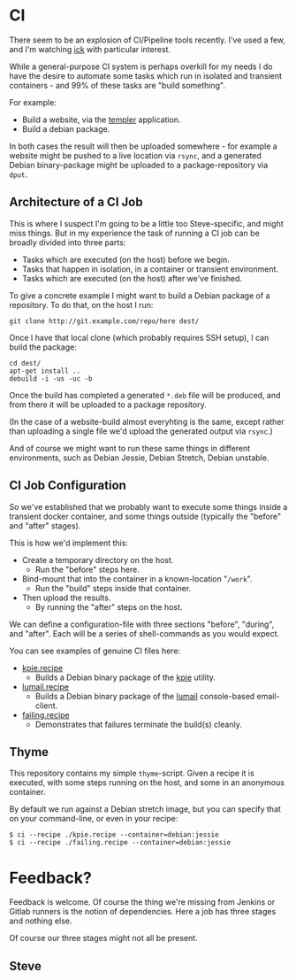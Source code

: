# CI

There seem to be an explosion of CI/Pipeline tools recently.  I've used a few,
and I'm watching [ick](https://ick.liw.fi/) with particular interest.

While a general-purpose CI system is perhaps overkill for my needs I do
have the desire to automate some tasks which run in isolated and transient
containers - and 99% of these tasks are "build something".

For example:

* Build a website, via the [templer](http://github.com/skx/templer) application.
* Build a debian package.

In both cases the result will then be uploaded somewhere - for example a website might be pushed to a live location via `rsync`, and a generated Debian binary-package might be uploaded to a package-repository via `dput`.



## Architecture of a CI Job

This is where I suspect I'm going to be a little too Steve-specific, and
might miss things.  But in my experience the task of running a CI job
can be broadly divided into three parts:

* Tasks which are executed (on the host) before we begin.
* Tasks that happen in isolation, in a container or transient environment.
* Tasks which are executed (on the host) after we've finished.

To give a concrete example I might want to build a Debian package of
a repository.  To do that, on the host I run:

    git clone http://git.example.com/repo/here dest/

Once I have that local clone (which probably requires SSH setup), I can
build the package:

    cd dest/
    apt-get install ..
    debuild -i -us -uc -b

Once the build has completed a generated `*.deb` file will be produced,
and from there it will be uploaded to a package repository.

(In the case of a website-build almost everyhting is the same, except
rather than uploading a single file we'd upload the generated output
via `rsync`.)

And of course we might want to run these same things in different environments,
such as Debian Jessie, Debian Stretch, Debian unstable.



## CI Job Configuration

So we've established that we probably want to execute some things inside a
transient docker container, and some things outside (typically the "before"
and "after" stages).

This is how we'd implement this:

* Create a temporary directory on the host.
  * Run the "before" steps here.
* Bind-mount that into the container in a known-location "`/work`".
  * Run the "build" steps inside that container.
* Then upload the results.
  * By running the "after" steps on the host.

We can define a configuration-file with three sections "before", "during",
and "after".  Each will be a series of shell-commands as you would expect.

You can see examples of genuine CI files here:

* [kpie.recipe](kpie.recipe)
   * Builds a Debian binary package of the [kpie](https://github.com/skx/kpie) utility.
* [lumail.recipe](lumail.recipe)
   * Builds a Debian binary package of the [lumail](https://github.com/lumail/lumail) console-based email-client.
* [failing.recipe](failing.recipe)
   * Demonstrates that failures terminate the build(s) cleanly.


## Thyme

This repository contains my simple `thyme`-script.  Given a recipe it
is executed, with some steps running on the host, and some in an
anonymous container.

By default we run against a Debian stretch image, but you can specify that
on your command-line, or even in your recipe:

    $ ci --recipe ./kpie.recipe --container=debian:jessie
    $ ci --recipe ./failing.recipe --container=debian:jessie


# Feedback?

Feedback is welcome.  Of course the thing we're missing from Jenkins
or Gitlab runners is the notion of dependencies.  Here a job has three
stages and nothing else.

Of course our three stages might not all be present.

Steve
--

